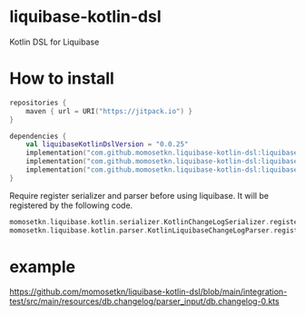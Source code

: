 # liquibase-kotlin-dsl

Kotlin DSL for Liquibase

# How to install

```kotlin
repositories {
    maven { url = URI("https://jitpack.io") }
}

dependencies {
    val liquibaseKotlinDslVersion = "0.0.25"
    implementation("com.github.momosetkn.liquibase-kotlin-dsl:liquibase-kotlin-dsl:$liquibaseKotlinDslVersion")
    implementation("com.github.momosetkn.liquibase-kotlin-dsl:liquibase-kotlin-parser:$liquibaseKotlinDslVersion")
    implementation("com.github.momosetkn.liquibase-kotlin-dsl:liquibase-kotlin-serializer:$liquibaseKotlinDslVersion")
}
```

Require register serializer and parser before using liquibase.
It will be registered by the following code.

```kotlin
momosetkn.liquibase.kotlin.serializer.KotlinChangeLogSerializer.register()
momosetkn.liquibase.kotlin.parser.KotlinLiquibaseChangeLogParser.register()
```

# example

https://github.com/momosetkn/liquibase-kotlin-dsl/blob/main/integration-test/src/main/resources/db.changelog/parser_input/db.changelog-0.kts
